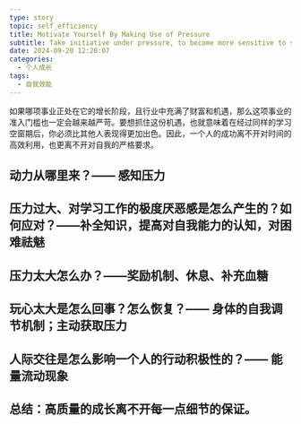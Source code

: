 ```yaml
---
type: story
topic: self_efficiency
title: Motivate Yourself By Making Use of Pressure
subtitle: Take initiative under pressure, to become more sensitive to situation and opportunities.
date: 2024-09-20 12:20:07
categories:
  - 个人成长
tags:
  - 自我效能
---
```


如果哪项事业正处在它的增长阶段，且行业中充满了财富和机遇，那么这项事业的准入门槛也一定会越来越严苛。要想抓住这份机遇，也就意味着在经过同样的学习空窗期后，你必须比其他人表现得更加出色。因此，一个人的成功离不开对时间的高效利用，也更离不开对自我的严格要求。

## 动力从哪里来？—— 感知压力

## 压力过大、对学习工作的极度厌恶感是怎么产生的？如何应对？——补全知识，提高对自我能力的认知，对困难祛魅

## 压力太大怎么办？——奖励机制、休息、补充血糖

## 玩心太大是怎么回事？怎么恢复？—— 身体的自我调节机制；主动获取压力

## 人际交往是怎么影响一个人的行动积极性的？—— 能量流动现象

## 总结：高质量的成长离不开每一点细节的保证。